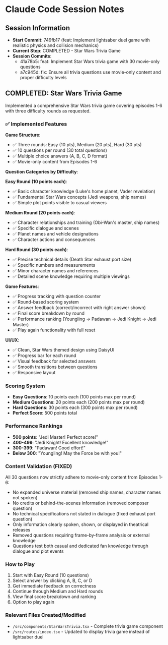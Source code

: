 # Claude Code Session Notes

## Session Information
- **Start Commit**: 749fb17 (feat: Implement lightsaber duel game with realistic physics and collision mechanics)
- **Current Step**: COMPLETED - Star Wars Trivia Game
- **Session Commits**: 
  - 41a78b5: feat: Implement Star Wars trivia game with 30 movie-only questions
  - a7c945d: fix: Ensure all trivia questions use movie-only content and proper difficulty levels

## COMPLETED: Star Wars Trivia Game

Implemented a comprehensive Star Wars trivia game covering episodes 1-6 with three difficulty rounds as requested.

### ✅ Implemented Features

**Game Structure**:
- ✅ Three rounds: Easy (10 pts), Medium (20 pts), Hard (30 pts)
- ✅ 10 questions per round (30 total questions)
- ✅ Multiple choice answers (A, B, C, D format)
- ✅ Movie-only content from Episodes 1-6

**Question Categories by Difficulty**:

**Easy Round (10 points each)**:
- ✅ Basic character knowledge (Luke's home planet, Vader revelation)
- ✅ Fundamental Star Wars concepts (Jedi weapons, ship names)
- ✅ Simple plot points visible to casual viewers

**Medium Round (20 points each)**:
- ✅ Character relationships and training (Obi-Wan's master, ship names)
- ✅ Specific dialogue and scenes
- ✅ Planet names and vehicle designations
- ✅ Character actions and consequences

**Hard Round (30 points each)**:
- ✅ Precise technical details (Death Star exhaust port size)
- ✅ Specific numbers and measurements
- ✅ Minor character names and references
- ✅ Detailed scene knowledge requiring multiple viewings

**Game Features**:
- ✅ Progress tracking with question counter
- ✅ Round-based scoring system
- ✅ Answer feedback (correct/incorrect with right answer shown)
- ✅ Final score breakdown by round
- ✅ Performance ranking (Youngling → Padawan → Jedi Knight → Jedi Master)
- ✅ Play again functionality with full reset

**UI/UX**:
- ✅ Clean, Star Wars themed design using DaisyUI
- ✅ Progress bar for each round
- ✅ Visual feedback for selected answers
- ✅ Smooth transitions between questions
- ✅ Responsive layout

### Scoring System
- **Easy Questions**: 10 points each (100 points max per round)
- **Medium Questions**: 20 points each (200 points max per round)  
- **Hard Questions**: 30 points each (300 points max per round)
- **Perfect Score**: 500 points total

### Performance Rankings
- **500 points**: "Jedi Master! Perfect score!"
- **400-499**: "Jedi Knight! Excellent knowledge!"
- **300-399**: "Padawan! Good effort!"
- **Below 300**: "Youngling! May the Force be with you!"

### Content Validation (FIXED)
All 30 questions now strictly adhere to movie-only content from Episodes 1-6:
- No expanded universe material (removed ship names, character names not spoken)
- No credits or behind-the-scenes information (removed composer question)
- No technical specifications not stated in dialogue (fixed exhaust port question)
- Only information clearly spoken, shown, or displayed in theatrical releases
- Removed questions requiring frame-by-frame analysis or external knowledge
- Questions test both casual and dedicated fan knowledge through dialogue and plot events

### How to Play
1. Start with Easy Round (10 questions)
2. Select answer by clicking A, B, C, or D
3. Get immediate feedback on correctness
4. Continue through Medium and Hard rounds
5. View final score breakdown and ranking
6. Option to play again

### Relevant Files Created/Modified
- `/src/components/StarWarsTrivia.tsx` - Complete trivia game component
- `/src/routes/index.tsx` - Updated to display trivia game instead of lightsaber duel